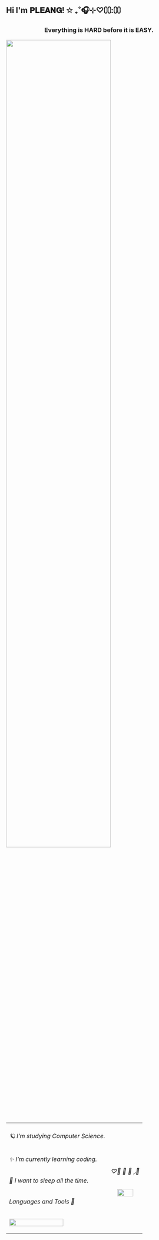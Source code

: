 ## Hi I'm 𝐏𝐋𝐄𝐀𝐍𝐆! ✩ ₊˚🎧⊹♡⩇⩇:⩇⩇
<h3 align = "center">Everything is HARD before it is EASY.</h3>
<img width="75%" align="center" src="https://i.pinimg.com/originals/16/69/e5/1669e57761ccc67fa5e31a09a54764d0.gif">

<table align="center">
<tr>
    <td>
    <h6>🪐 I’m studying Computer Science.</h6>
    <h6>✨ I’m currently learning coding.</h6>
    <h6>🫧 I want to sleep all the time.</h6>
    <h6>Languages and Tools 🧷</h6>
    <p >
      <a href="https://skillicons.dev">
      <img width=75% src="https://skillicons.dev/icons?i=python,c,cpp,java,vue,docker&perline=4" />
      </a>
    </p>
    </td>
    <td align="center">
      <h6>♡̶ 💒 💭 ◞🐰</h6>
      <img width="75%" src="https://spotify-recently-played-readme.vercel.app/api?user=x6lp5a8tjyd1ely2jbqnf0eu3" ></img>
    </td>
  </tr>
</table>
 <!-- 🔭 I’m currently working on ...
🌱 I’m currently learning ...
👯 I’m looking to collaborate on ...
🤔 I’m looking for help with ...
💬 Ask me about ...
📫 How to reach me: ...
😄 Pronouns: ...
⚡ Fun fact: ... -->

